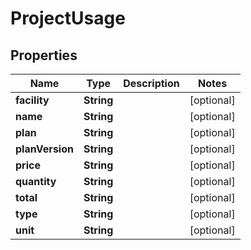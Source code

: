 

# ProjectUsage


## Properties

| Name | Type | Description | Notes |
|------------ | ------------- | ------------- | -------------|
|**facility** | **String** |  |  [optional] |
|**name** | **String** |  |  [optional] |
|**plan** | **String** |  |  [optional] |
|**planVersion** | **String** |  |  [optional] |
|**price** | **String** |  |  [optional] |
|**quantity** | **String** |  |  [optional] |
|**total** | **String** |  |  [optional] |
|**type** | **String** |  |  [optional] |
|**unit** | **String** |  |  [optional] |



